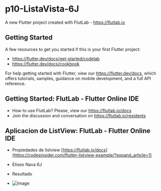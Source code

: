 # p10-ListaVista-6J

A new Flutter project created with FlutLab - https://flutlab.io

## Getting Started

A few resources to get you started if this is your first Flutter project:

- https://flutter.dev/docs/get-started/codelab
- https://flutter.dev/docs/cookbook

For help getting started with Flutter, view our
https://flutter.dev/docs, which offers tutorials,
samples, guidance on mobile development, and a full API reference.

## Getting Started: FlutLab - Flutter Online IDE

- How to use FlutLab? Please, view our https://flutlab.io/docs
- Join the discussion and conversation on https://flutlab.io/residents

## Aplicacion de ListView: FlutLab - Flutter Online IDE

- Propiedades de listview [https://flutlab.io/docs](https://codesinsider.com/flutter-listview-example/?expand_article=1)
- Eliseo Nava 6J

- Resultado
- ![image](https://github.com/nava128/p10-ListaCard-6J/assets/96544099/1b9eaa29-e820-4a91-b420-2d68a65ffcf6)

